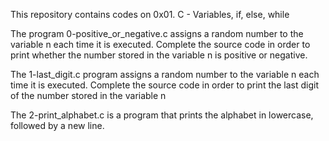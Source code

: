 This repository contains codes on 0x01. C - Variables, if, else, while

The program 0-positive_or_negative.c assigns a random number to the variable n each time it is executed. Complete the source code in order to print whether the number stored in the variable n is positive or negative.

The 1-last_digit.c program assigns a random number to the variable n each time it is executed. Complete the source code in order to print the last digit of the number stored in the variable n

The 2-print_alphabet.c is a program that prints the alphabet in lowercase, followed by a new line.



